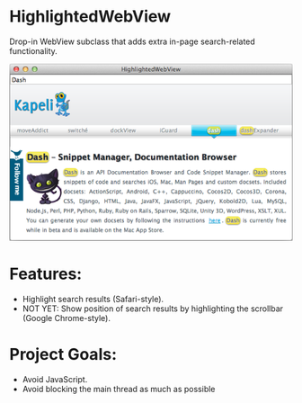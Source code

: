 HighlightedWebView
==================

Drop-in WebView subclass that adds extra in-page search-related functionality.

![Screenshot](https://github.com/Kapeli/HighlightedWebView/raw/master/Preview.png)

Features:
=========
* Highlight search results (Safari-style).
* NOT YET: Show position of search results by highlighting the scrollbar (Google Chrome-style).

Project Goals:
==============
* Avoid JavaScript.
* Avoid blocking the main thread as much as possible
